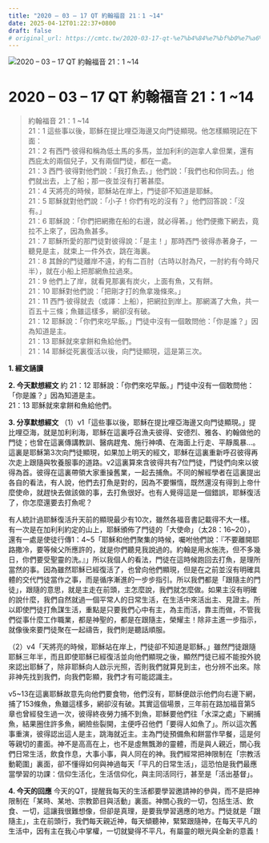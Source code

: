 ```yaml
---
title: "2020 – 03 – 17 QT 約翰福音 21：1 ~14"
date: 2025-04-12T01:22:37+0800
draft: false
# original_url: https://cmtc.tw/2020-03-17-qt-%e7%b4%84%e7%bf%b0%e7%a6%8f%e9%9f%b3-21%ef%bc%9a1-14
---
```


![2020 – 03 – 17 QT 約翰福音 21：1 ~14](/images/qt.jpg   "2020 – 03 – 17 QT 約翰福音 21：1 ~14")

# 2020 – 03 – 17 QT 約翰福音 21：1 ~14

> 約翰福音 21：1 ~14  
> 21：1 這些事以後，耶穌在提比哩亞海邊又向門徒顯現。他怎樣顯現記在下面：  
> 21：2 有西門‧彼得和稱為低土馬的多馬，並加利利的迦拿人拿但業，還有西庇太的兩個兒子，又有兩個門徒，都在一處。  
> 21：3 西門‧彼得對他們說：「我打魚去。」他們說：「我們也和你同去。」他們就出去，上了船；那一夜並沒有打著甚麼。  
> 21：4 天將亮的時候，耶穌站在岸上，門徒卻不知道是耶穌。  
> 21：5 耶穌就對他們說：「小子！你們有吃的沒有？」他們回答說：「沒有。」  
> 21：6 耶穌說：「你們把網撒在船的右邊，就必得著。」他們便撒下網去，竟拉不上來了，因為魚甚多。  
> 21：7 耶穌所愛的那門徒對彼得說：「是主！」那時西門‧彼得赤著身子，一聽見是主，就束上一件外衣，跳在海裏。  
> 21：8 其餘的門徒離岸不遠，約有二百肘（古時以肘為尺，一肘約有今時尺半），就在小船上把那網魚拉過來。  
> 21：9 他們上了岸，就看見那裏有炭火，上面有魚，又有餅。  
> 21：10 耶穌對他們說：「把剛才打的魚拿幾條來。」  
> 21：11 西門‧彼得就去（或譯：上船），把網拉到岸上。那網滿了大魚，共一百五十三條；魚雖這樣多，網卻沒有破。  
> 21：12 耶穌說：「你們來吃早飯。」門徒中沒有一個敢問他：「你是誰？」因為知道是主。  
> 21：13 耶穌就來拿餅和魚給他們。  
> 21：14 耶穌從死裏復活以後，向門徒顯現，這是第三次。

**1. 經文誦讀**

**2.  今天默想經文**
約 21：12 耶穌說：「你們來吃早飯。」門徒中沒有一個敢問他：「你是誰？」因為知道是主。  
21：13 耶穌就來拿餅和魚給他們。

**3. 分享默想經文**
（1）v1「這些事以後，耶穌在提比哩亞海邊又向門徒顯現。」提比哩亞海，就是加利利海，耶穌在這裏呼召漁夫彼得、安德烈、雅各、約翰做他的門徒；也曾在這裏傳講教訓、醫病趕鬼、施行神嘖、在海面上行走、平靜風暴…。這裏是耶穌第3次向門徒顯現，如果加上明天的經文，耶穌在這裏重新呼召彼得再次走上跟隨與牧養服事的道路。v2這裏算來含彼得共有7位門徒，門徒們向來以彼得為首。彼得在這裏帶領大家重操舊業，一起去捕魚。不同的解經學者在這裏提出各自的看法，有人說，他們去打魚是對的，因為不要懶惰，既然還沒有得到上帝什麼使命，就趕快去做該做的事，去打魚很好。也有人覺得這是一個錯誤，耶穌復活了，你怎麼還要去打魚呢？

有人統計過耶穌復活升天前的顯現最少有10次，雖然各福音書記載得不大一樣。有一次是在加利利約定的山上，耶穌頒佈了門徒的「大使命」（太28：16\~20），還有一處是使徒行傳1：4\~5「耶穌和他們聚集的時候，囑咐他們說：『不要離開耶路撒冷，要等候父所應許的，就是你們聽見我說過的。約翰是用水施洗，但不多幾日，你們要受聖靈的洗。』」所以我個人的看法，門徒在這時候跑回去打魚，是理所當然的事。因為雖然耶穌已經復活了，也曾向他們顯現，但是在之前並沒有明確具體的交代門徒當作之事，而是循序漸進的一步步指引。所以我們都是「跟隨主的門徒」，跟隨的意思，就是主走在前頭，主怎麼說，我們就怎麼做。如果主沒有明確的說什麼，我們自然就過一個平常人的日常生活，在生活中來活出主、見證主。所以即使門徒打魚謀生活，重點是只要我們心中有主，為主而活，靠主而做，不管我們從事什麼工作職業，都是神聖的，都是在跟隨主，榮耀主！除非主進一步指示，就像後來要門徒聚在一起禱告，我們則是聽話順服。

（2）v4「天將亮的時候，耶穌站在岸上，門徒卻不知道是耶穌。」雖然門徒跟隨耶穌三年半，而且即使耶穌已經復活並向他們顯現之後，顯然門徒已經不能按外貌來認出耶穌了，除非耶穌向人啟示光照，否則我們就算見到主，也分辨不出來。除非神先找到我們，向我們彰顯，我們才有可能認識主。

v5\~13在這裏耶穌故意先向他們要食物，他們沒有，耶穌便啟示他們向右邊下網，捕了153條魚，魚雖這樣多，網卻沒有破。其實這個場景，三年前在路加福音第5章也曾經發生過一次，彼得終夜勞力捕不到魚，耶穌要他們往「水深之處」下網捕魚，結果圈住許多魚，網險些裂開，主便呼召他們「要得人如魚了」。所以這次舊事重演，彼得認出這人是主，跳海就近主。主為門徒預備魚和餅當作早餐，這是何等親切的畫面。神不是高高在上，也不是虛無飄渺的靈體，而是與人親近，關心我們日常生活，飲食作息，大事小事，與人同在的神。我們經常把神限制在「宗教活動範圍」裏面，卻不懂得如何與神過每天「平凡的日常生活」，這恐怕是我們最應當學習的功課：信仰生活化，生活信仰化，與主同活同行，甚至是「活出基督」。

**4. 今天的回應**
今天的QT，提醒我每天的生活都要學習邀請神的參與，而不是把神限制在「某時、某地、宗教節目與活動」裏面。神關心我的一切，包括生活、飲食、一切，這讓我很難想像，但卻是真理，是要我學習適應的地方。門徒就是「跟隨主」，主在前頭行，我們每天親近神，每天傾聽神，緊緊跟隨神，在每天平凡的生活中，因有主在我心中掌權，一切就變得不平凡，有屬靈的眼光與全新的意義！
